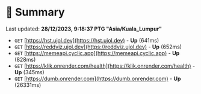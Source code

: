 # 📖 Summary
Last updated: **28/12/2023, 9:18:37 PTG "Asia/Kuala_Lumpur"**

- `GET` [https://hst.ujol.dev](https://hst.ujol.dev) - **Up** (641ms)
- `GET` [https://reddviz.ujol.dev](https://reddviz.ujol.dev) - **Up** (652ms)
- `GET` [https://memeapi.cyclic.app](https://memeapi.cyclic.app) - **Up** (828ms)
- `GET` [https://klik.onrender.com/health](https://klik.onrender.com/health) - **Up** (345ms)
- `GET` [https://dumb.onrender.com](https://dumb.onrender.com) - **Up** (26331ms)
